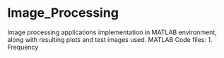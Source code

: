 # Image_Processing
Image processing applications implementation in MATLAB environment, along with resulting plots and test images used.
MATLAB Code files: 1. Frequency
